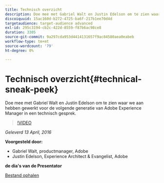 ```yaml
---
title: Technisch overzicht
description: Doe mee met Gabriel Walt en Justin Edelson om te zien waar we aan hebben gewerkt voor de volgende generatie van Adobe Experience Manager in een technisch gesprek.
discoiquuid: 15ac160d-b272-4725-ba6f-217b1ee70d4d
targetaudience: target-audience advanced
exl-id: 295c3194-cb2c-422d-8559-f87b6ac98ce8
duration: 3305
source-git-commit: 9a297cda953d4414131657f9ac84580aea0eabeb
workflow-type: tm+mt
source-wordcount: '79'
ht-degree: 0%

---
```


# Technisch overzicht{#technical-sneak-peek}

Doe mee met Gabriel Walt en Justin Edelson om te zien waar we aan hebben gewerkt voor de volgende generatie van Adobe Experience Manager in een technisch gesprek.

>[!VIDEO](https://video.tv.adobe.com/v/19305/?quality=9)

*Geleverd 13 April, 2016*

**Voorgesteld door:**

* Gabriel Walt, productmanager, Adobe
* Justin Edelson, Experience Architect &amp; Evangelist, Adobe

**de dia&#39;s van de Presentator**

[Bestand ophalen](assets/aem-gems-041316-6-2-tech-preview.pdf)
<!--
[Get back to the Overview](https://helpx.adobe.com/experience-manager/kt/eseminars/gems/aem-index.html)
-->
